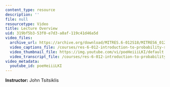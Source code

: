 ```yaml
---
content_type: resource
description: ''
file: null
resourcetype: Video
title: Lecture Overview
uid: 319bf5b3-53f0-e7d3-a8af-119c41d46a5d
video_files:
  archive_url: https://archive.org/download/MITRES.6-012S18/MITRES6_012S18_L04-01_300k.mp4
  video_captions_file: /courses/res-6-012-introduction-to-probability-spring-2018/963e629913005389a62703efc76d144e_poeHeiiiLKI.vtt
  video_thumbnail_file: https://img.youtube.com/vi/poeHeiiiLKI/default.jpg
  video_transcript_file: /courses/res-6-012-introduction-to-probability-spring-2018/e9c1d9f12a5472f34ff93e49c1f9f115_poeHeiiiLKI.pdf
video_metadata:
  youtube_id: poeHeiiiLKI
---
```


**Instructor:** John Tsitsiklis